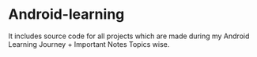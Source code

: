 # Android-learning

It includes source code for all projects which are made during my Android Learning Journey 
    +
Important Notes Topics wise.
